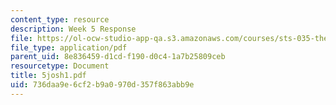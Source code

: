 ```yaml
---
content_type: resource
description: Week 5 Response
file: https://ol-ocw-studio-app-qa.s3.amazonaws.com/courses/sts-035-the-history-of-computing-spring-2004/736daa9e6cf2b9a0970d357f863abb9e_5josh1.pdf
file_type: application/pdf
parent_uid: 8e836459-d1cd-f190-d0c4-1a7b25809ceb
resourcetype: Document
title: 5josh1.pdf
uid: 736daa9e-6cf2-b9a0-970d-357f863abb9e
---
```


